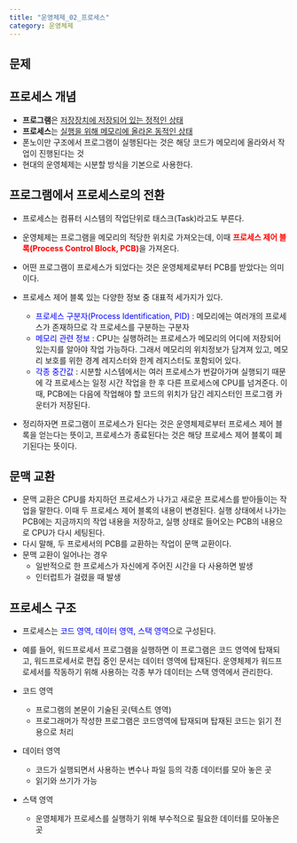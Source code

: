 ```yaml
---
title: "운영체제_02_프로세스"
category: 운영체제
---
```






## 문제





## 프로세스 개념

- **프로그램**은 <u>저장장치에 저장되어 있는 정적인 상태</u>
- **프로세스**는 <u>실행을 위해 메모리에 올라온 동적인 상태</u>
- 폰노이만 구조에서 프로그램이 실행된다는 것은 해당 코드가 메모리에 올라와서 작업이 진행된다는 것
- 현대의 운영체제는 시분할 방식을 기본으로 사용한다.



## 프로그램에서 프로세스로의 전환

- 프로세스는 컴퓨터 시스템의 작업단위로 태스크(Task)라고도 부른다.
- 운영체제는 프로그램을 메모리의 적당한 위치로 가져오는데, 이때 <span style="color:red">**프로세스 제어 블록(Process Control Block, PCB)**</span>을 가져온다.
- 어떤 프로그램이 프로세스가 되었다는 것은 운영체제로부터 PCB를 받았다는 의미이다.
- 프로세스 제어 블록 있는 다양한 정보 중 대표적 세가지가 있다.
  - <span style="color:blue">프로세스 구분자(Process Identification, PID) </span>: 메모리에는 여러개의 프로세스가 존재하므로 각 프로세스를 구분하는 구분자
  - <span style="color:blue">메모리 관련 정보 </span>: CPU는 실행하려는 프로세스가 메모리의 어디에 저장되어 있는지를 알아야 작업 가능하다. 그래서 메모리의 위치정보가 담겨져 있고, 메모리 보호를 위한 경계 레지스터와 한계 레지스터도 포함되어 있다.
  - <span style="color:blue">각종 중간값</span> : 시분할 시스템에서는 여러 프로세스가 번갈아가며 실행되기 때문에 각 프로세스는 일정 시간 작업을 한 후 다른 프로세스에 CPU를 넘겨준다. 이때, PCB에는 다음에 작업해야 할 코드의 위치가 담긴 레지스터인 프로그램 카운터가 저장된다.



- 정리하자면 프로그램이 프로세스가 된다는 것은 운영체제로부터 프로세스 제어 블록을 얻는다는 뜻이고, 프로세스가 종료된다는 것은 해당 프로세스 제어 블록이 폐기된다는 뜻이다.



## 문맥 교환

- 문맥 교환은 CPU를 차지하던 프로세스가 나가고 새로운 프로세스를 받아들이는 작업을 말한다. 이때 두 프로세스 제어 블록의 내용이 변경된다.  실행 상태에서 나가는 PCB에는 지금까지의 작업 내용을 저장하고, 실행 상태로 들어오는 PCB의 내용으로 CPU가 다시 세팅된다.
- 다시 말해, 두 프로세서의 PCB를 교환하는 작업이 문맥 교환이다.
- 문맥 교환이 일어나는 경우
  - 일반적으로 한 프로세스가 자신에게 주어진 시간을 다 사용하면 발생
  - 인터럽트가 걸렸을 때 발생



## 프로세스 구조

- 프로세스는 <span style="color:blue">코드 영역, 데이터 영역, 스택 영역</span>으로 구성된다.
- 예를 들어, 워드프로세서 프로그램을 실행하면 이 프로그램은 코드 영역에 탑재되고, 워드프로세서로 편집 중인 문서는 데이터 영역에 탑재된다. 운영체제가 워드프로세서를 작동하기 위해 사용하는 각종 부가 데이터는 스택 영역에서 관리한다.

- 코드 영역
  - 프로그램의 본문이 기술된 곳(텍스트 영역)
  - 프로그래머가 작성한 프로그램은 코드영역에 탑재되며 탑재된 코드는 읽기 전용으로 처리
- 데이터 영역
  - 코드가 실행되면서 사용하는 변수나 파일 등의 각종 데이터를 모아 놓은 곳
  - 읽기와 쓰기가 가능
- 스택 영역
  - 운영체제가 프로세스를 실행하기 위해 부수적으로 필요한 데이터를 모아놓은 곳


